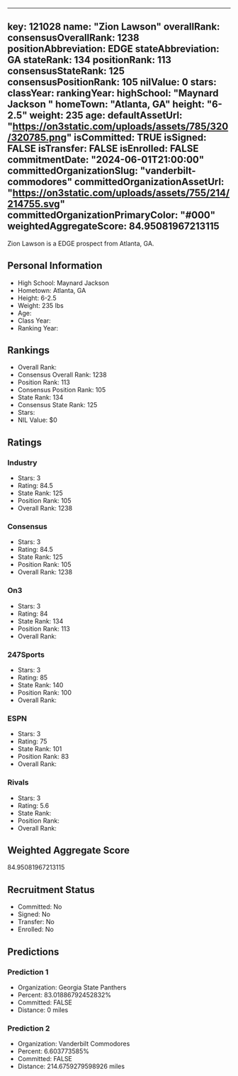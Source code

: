 ---
  key: 121028
  name: "Zion Lawson"
  overallRank: 
  consensusOverallRank: 1238
  positionAbbreviation: EDGE
  stateAbbreviation: GA
  stateRank: 134
  positionRank: 113
  consensusStateRank: 125
  consensusPositionRank: 105
  nilValue: 0
  stars: 
  classYear: 
  rankingYear: 
  highSchool: "Maynard Jackson "
  homeTown: "Atlanta, GA"
  height: "6-2.5"
  weight: 235
  age: 
  defaultAssetUrl: "https://on3static.com/uploads/assets/785/320/320785.png"
  isCommitted: TRUE
  isSigned: FALSE
  isTransfer: FALSE
  isEnrolled: FALSE
  commitmentDate: "2024-06-01T21:00:00"
  committedOrganizationSlug: "vanderbilt-commodores"
  committedOrganizationAssetUrl: "https://on3static.com/uploads/assets/755/214/214755.svg"
  committedOrganizationPrimaryColor: "#000"
  weightedAggregateScore: 84.95081967213115
  ---
  
  Zion Lawson is a EDGE prospect from Atlanta, GA.
  
  ## Personal Information
  - High School: Maynard Jackson 
  - Hometown: Atlanta, GA
  - Height: 6-2.5
  - Weight: 235 lbs
  - Age: 
  - Class Year: 
  - Ranking Year: 
  
  ## Rankings
  - Overall Rank: 
  - Consensus Overall Rank: 1238
  - Position Rank: 113
  - Consensus Position Rank: 105
  - State Rank: 134
  - Consensus State Rank: 125
  - Stars: 
  - NIL Value: $0
  
  ## Ratings
  
  ### Industry
  - Stars: 3
  - Rating: 84.5
  - State Rank: 125
  - Position Rank: 105
  - Overall Rank: 1238
  
  ### Consensus
  - Stars: 3
  - Rating: 84.5
  - State Rank: 125
  - Position Rank: 105
  - Overall Rank: 1238
  
  ### On3
  - Stars: 3
  - Rating: 84
  - State Rank: 134
  - Position Rank: 113
  - Overall Rank: 
  
  ### 247Sports
  - Stars: 3
  - Rating: 85
  - State Rank: 140
  - Position Rank: 100
  - Overall Rank: 
  
  ### ESPN
  - Stars: 3
  - Rating: 75
  - State Rank: 101
  - Position Rank: 83
  - Overall Rank: 
  
  ### Rivals
  - Stars: 3
  - Rating: 5.6
  - State Rank: 
  - Position Rank: 
  - Overall Rank: 
  
  ## Weighted Aggregate Score
  84.95081967213115
  
  ## Recruitment Status
  - Committed: No
  - Signed: No
  - Transfer: No
  - Enrolled: No
  
  
  
  ## Predictions
  
  ### Prediction 1
  - Organization: Georgia State Panthers
  - Percent: 83.01886792452832%
  - Committed: FALSE
  - Distance: 0 miles
  
  ### Prediction 2
  - Organization: Vanderbilt Commodores
  - Percent: 6.603773585%
  - Committed: FALSE
  - Distance: 214.6759279598926 miles
  